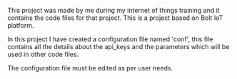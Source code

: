 This project was made by me during my internet of things training and it contains the code files for that project.
This is a project based on Bolt IoT platform.

In this project I have created a configuration file named 'conf',
this file contains all the details about the api_keys and the parameters which will be used in other code files.

The configuration file must be edited as per user needs.
